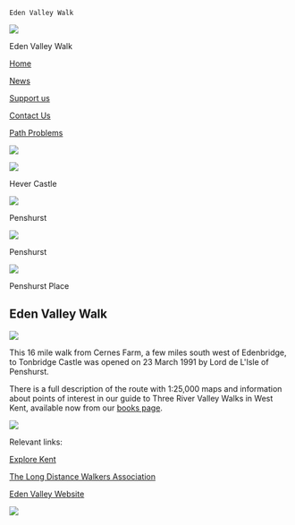     Eden Valley Walk  

[![](../../ramblers-logo.gif)](http://www.kentramblers.org.uk)

Eden Valley Walk

[Home](http://www.kentramblers.org.uk)

[News](../../news/index.htm)

[Support us](../../volunteering/index.htm)

[Contact Us](../../feedback/index.htm)

[Path Problems](../../path_problems/index.htm)

![](images/evw_banner.jpg)

![](images/hever01.jpg) 

Hever Castle

![](images/penshurst01.jpg) 

Penshurst

![](images/penshurst02.jpg) 

Penshurst

![](images/penshurst03.jpg) 

Penshurst Place

## Eden Valley Walk

![](images/route.jpg) 

This 16 mile walk from Cernes Farm, a few miles south west of Edenbridge, to Tonbridge Castle was opened on 23 March 1991 by Lord de L'Isle of Penshurst.

There is a full description of the route with 1:25,000 maps and information about points of interest in our guide to Three River Valley Walks in West Kent, available now from our [books page](../../Books/index.htm).

[![](../../Books/images/trvwwk_cover_front.jpg)](../../Books/index.htm)

Relevant links:

[Explore Kent](https://explorekent.org/activities/eden-valley-walk/)

[The Long Distance Walkers Association](http://www.ldwa.org.uk/ldp/members/show_path.php?path_name=Eden+Valley+Walk)

[Eden Valley Website](http://www.edenvalleykent.org/countryside.asp)

![](../../footer-bg.png)
